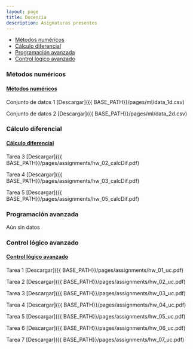 ```yaml
---
layout: page
title: Docencia
description: Asignaturas presentes
---
```


<div class="navbar">
    <div class="navbar-inner">
        <ul class="nav">
            <li><a href="#metnum">Métodos numéricos</a></li>
            <li><a href="#calcdif">Cálculo diferencial</a></li>
            <li><a href="#progav">Programación avanzada</a></li>
            <li><a href="#ctrllog">Control lógico avanzado</a></li>
        </ul>
    </div>
</div>

### <a name="metnum"></a>Métodos numéricos

#### <u>Métodos numéricos</u>
Conjunto de datos 1
[Descargar]({{ BASE_PATH}}/pages/ml/data_1d.csv)

Conjunto de datos 2
[Descargar]({{ BASE_PATH}}/pages/ml/data_2d.csv)



### <a name="calcdif"></a>Cálculo diferencial

#### <u>Cálculo diferencial</u>
Tarea 3
[Descargar]({{ BASE_PATH}}/pages/assignments/hw_02_calcDif.pdf)

Tarea 4
[Descargar]({{ BASE_PATH}}/pages/assignments/hw_03_calcDif.pdf)

Tarea 5
[Descargar]({{ BASE_PATH}}/pages/assignments/hw_05_calcDif.pdf)


### <a name="progav"></a>Programación avanzada
Aún sin datos


### <a name="ctrllog"></a>Control lógico avanzado

#### <u>Control lógico avanzado</u>
Tarea 1
[Descargar]({{ BASE_PATH}}/pages/assignments/hw_01_uc.pdf)

Tarea 2
[Descargar]({{ BASE_PATH}}/pages/assignments/hw_02_uc.pdf)

Tarea 3
[Descargar]({{ BASE_PATH}}/pages/assignments/hw_03_uc.pdf)

Tarea 4
[Descargar]({{ BASE_PATH}}/pages/assignments/hw_04_uc.pdf)

Tarea 5
[Descargar]({{ BASE_PATH}}/pages/assignments/hw_05_uc.pdf)

Tarea 6
[Descargar]({{ BASE_PATH}}/pages/assignments/hw_06_uc.pdf)

Tarea 7
[Descargar]({{ BASE_PATH}}/pages/assignments/hw_07_uc.pdf)

<!-- Note: this is how to write a comment in HTML. Everything in here won't show up on your webpage.-->

<!--
To increase the size of the title, use fewer # in front of the paper title.
To decrease the size of the title, use more #. 
To remove the italics, remove the * before and after the description
To remove the underline from the title, remove the <u> tags (<u> and </u>)
-->
